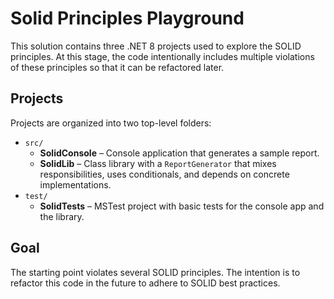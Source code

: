 # Solid Principles Playground

This solution contains three .NET 8 projects used to explore the SOLID principles.
At this stage, the code intentionally includes multiple violations of these principles so that it can be refactored later.

## Projects

Projects are organized into two top-level folders:

- `src/`
  - **SolidConsole** – Console application that generates a sample report.
  - **SolidLib** – Class library with a `ReportGenerator` that mixes responsibilities, uses conditionals, and depends on concrete implementations.
- `test/`
  - **SolidTests** – MSTest project with basic tests for the console app and the library.

## Goal

The starting point violates several SOLID principles. The intention is to refactor this code in the future to adhere to SOLID best practices.
